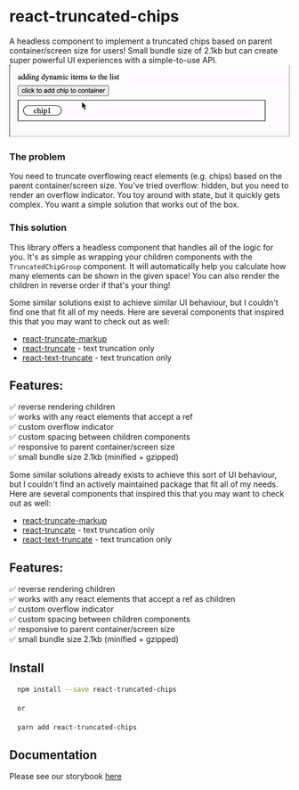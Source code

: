 # react-truncated-chips
A headless component to implement a truncated chips based on parent container/screen size for users!
Small bundle size of 2.1kb but can create super powerful UI experiences with a simple-to-use API.  
![](assets/chips-demo.gif)

### The problem
You need to truncate overflowing react elements (e.g. chips) based on the parent container/screen size.
You've tried overflow: hidden, but you need to render an overflow indicator. You toy around with state, but it
quickly gets complex. You want a simple solution that works out of the box.

### This solution
This library offers a headless component that handles all of the logic for you. It's as simple as wrapping your
children components with the `TruncatedChipGroup` component. It will automatically help you calculate how many elements 
can be shown in the given space! You can also render the children in reverse order if that's your thing!

Some similar solutions exist to achieve similar UI behaviour, but I couldn't find one
that fit all of my needs. Here are several components that inspired this that you may want to check out as well:
- [react-truncate-markup](https://github.com/patrik-piskay/react-truncate-markup)
- [react-truncate](https://github.com/pablosichert/react-truncate) - text truncation only
- [react-text-truncate](https://github.com/ShinyChang/React-Text-Truncate) - text truncation only

## Features:  
✅ reverse rendering children  
✅ works with any react elements that accept a ref  
✅ custom overflow indicator  
✅ custom spacing between children components  
✅ responsive to parent container/screen size  
✅ small bundle size 2.1kb (minified + gzipped)

Some similar solutions already exists to achieve this sort of UI behaviour, but I couldn't find an actively maintained package
that fit all of my needs. Here are several components that inspired this that you may want to check out as well:
- [react-truncate-markup](https://github.com/patrik-piskay/react-truncate-markup)
- [react-truncate](https://github.com/pablosichert/react-truncate) - text truncation only
- [react-text-truncate](https://github.com/ShinyChang/React-Text-Truncate) - text truncation only

## Features:  
✅ reverse rendering children  
✅ works with any react elements that accept a ref as children  
✅ custom overflow indicator  
✅ custom spacing between children components  
✅ responsive to parent container/screen size  
✅ small bundle size 2.1kb (minified + gzipped)

## Install
```bash
  npm install --save react-truncated-chips

  or

  yarn add react-truncated-chips
```

## Documentation
Please see our storybook [here](https://react-truncated-chips.vercel.app)



